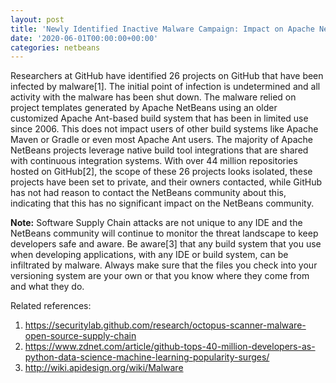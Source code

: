 ```yaml
---
layout: post
title: 'Newly Identified Inactive Malware Campaign: Impact on Apache NetBeans'
date: '2020-06-01T00:00:00+00:00'
categories: netbeans
---
```

<p>Researchers at GitHub have identified 26 projects on GitHub that have been infected by malware[1]. The initial point of infection is undetermined and all activity with the malware has been shut down. The malware relied on project templates generated by Apache NetBeans using an older customized Apache Ant-based build system that has been in limited use since 2006. This does not impact users of other build systems like Apache Maven or Gradle or even most Apache Ant users. The majority of Apache NetBeans projects leverage native build tool integrations that are shared with continuous integration systems. With over 44 million repositories hosted on GitHub[2], the scope of these 26 projects looks isolated, these projects have been set to private, and their owners contacted, while GitHub has not had reason to contact the NetBeans community about this, indicating that this has no significant impact on the NetBeans community.</p>

<p><b>Note:</b> Software Supply Chain attacks are not unique to any IDE and the NetBeans community will continue to monitor the threat landscape to keep developers safe and aware. Be aware[3] that any build system that you use when developing applications, with any IDE or build system, can be infiltrated by malware. Always make sure that the files you check into your versioning system are your own or that you know where they come from and what they do.</p>

<p>Related references:</p>

<ol>
<li><a href="https://securitylab.github.com/research/octopus-scanner-malware-open-source-supply-chain/">https://securitylab.github.com/research/octopus-scanner-malware-open-source-supply-chain</a></li>
<li><a href="https://www.zdnet.com/article/github-tops-40-million-developers-as-python-data-science-machine-learning-popularity-surges/">https://www.zdnet.com/article/github-tops-40-million-developers-as-python-data-science-machine-learning-popularity-surges/</a></li>
<li><a href="http://wiki.apidesign.org/wiki/Malware">http://wiki.apidesign.org/wiki/Malware</a></li>
</ol>

